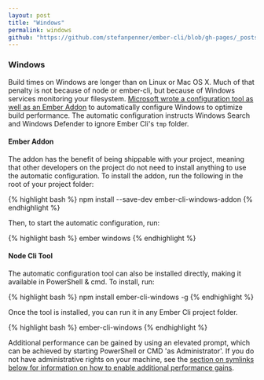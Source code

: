 ```yaml
---
layout: post
title: "Windows"
permalink: windows
github: "https://github.com/stefanpenner/ember-cli/blob/gh-pages/_posts/2013-04-03-practices-windows.md"
---
```


### Windows

Build times on Windows are longer than on Linux or Mac OS X. Much of that penalty is not because of node or ember-cli, but because of Windows services monitoring your filesystem. [Microsoft wrote a configuration tool as well as an Ember Addon](http://www.felixrieseberg.com/improved-ember-cli-performance-with-windows/) to automatically configure Windows to optimize build performance. The automatic configuration instructs Windows Search and Windows Defender to ignore Ember Cli's `tmp` folder.

#### Ember Addon

The addon has the benefit of being shippable with your project, meaning that other developers on the project do not need to install anything to use the automatic configuration. To install the addon, run the following in the root of your project folder:

{% highlight bash %}
npm install --save-dev ember-cli-windows-addon
{% endhighlight %}

Then, to start the automatic configuration, run:

{% highlight bash %}
ember windows
{% endhighlight %}

#### Node Cli Tool

The automatic configuration tool can also be installed directly, making it available in PowerShell & cmd. To install, run:

{% highlight bash %}
npm install ember-cli-windows -g
{% endhighlight %}

Once the tool is installed, you can run it in any Ember Cli project folder.

{% highlight bash %}
ember-cli-windows
{% endhighlight %}

Additional performance can be gained by using an elevated prompt, which can be achieved by starting PowerShell or CMD 'as Administrator'. If you do not have administrative rights on your machine, see the [section on symlinks below for information on how to enable additional performance gains](#symlinks-on-windows).